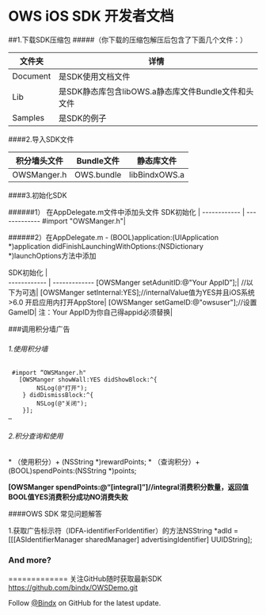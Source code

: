 # OWS iOS SDK 开发者文档

##1.下载SDK压缩包
#####（你下载的压缩包解压后包含了下面几个文件：）

文件夹        | 详情
------------ | ------------- 
Document     | 是SDK使用文档文件 
Lib          | 是SDK静态库包含libOWS.a静态库文件Bundle文件和头文件  
Samples      | 是SDK的例子  


####2.导入SDK文件

积分墙头文件   | Bundle文件     | 静态库文件
------------ | ------------- | ------------
OWSManger.h  | OWS.bundle    | libBindxOWS.a

####3.初始化SDK
<p></p>
######1） 在AppDelegate.m文件中添加头文件
SDK初始化     |  
------------ | ------------- 
 #import "OWSManger.h"|


######2）在AppDelegate.m  - (BOOL)application:(UIApplication *)application didFinishLaunchingWithOptions:(NSDictionary *)launchOptions方法中添加

SDK初始化 |  
------------ | ------------- 
[OWSManger setAdunitID:@"Your AppID”];|
//以下为可选|
[OWSManger setInternal:YES];//internalValue值为YES并且iOS系统>6.0 开启应用内打开AppStore|
[OWSManger setGameID:@"owsuser"];//设置GameID|
注：Your AppID为你自己得appid必须替换|





###调用积分墙广告

###### 1.使用积分墙
```
 #import “OWSManger.h" 
   [OWSManger showWall:YES didShowBlock:^{
        NSLog(@"打开");
    } didDismissBlock:^{
        NSLog(@"关闭");
    }];
…
```

###### 2.积分查询和使用
<p></p>
* （使用积分）+ (NSString *)rewardPoints;
* （查询积分）+ (BOOL)spendPoints:(NSString *)points;

**[OWSManger spendPoints:@“[integral]”]//integral消费积分数量，返回值BOOL值YES消费积分成功NO消费失败**

####OWS SDK 常见问题解答
<p></p>
1.获取广告标示符（IDFA-identifierForIdentifier）的方法NSString *adId = [[[ASIdentifierManager sharedManager] advertisingIdentifier] UUIDString];
<p></p>

### And more?
=============
关注GitHub随时获取最新SDK <https://github.com/bindx/OWSDemo.git>

Follow [@Bindx](https://github.com/bindx) on GitHub for the latest update.